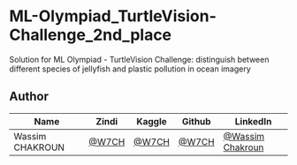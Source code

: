 # ML-Olympiad_TurtleVision-Challenge_2nd_place
Solution for ML Olympiad - TurtleVision Challenge: distinguish between different species of jellyfish and plastic pollution in ocean imagery

## Author

<div align='center'>

| Name           |                     Zindi                     |                     Kaggle                     |                  Github               |                  LinkedIn               |
|----------------|--------------------------------------------------|--------------------------------------------------|------------------------------------------|------------------------------------------|
|Wassim CHAKROUN |[@W7CH](https://zindi.africa/users/W7CH)      |[@W7CH](https://www.kaggle.com/wassimchakroun)      |[@W7CH](https://github.com/W7CH)        |[@Wassim Chakroun](https://www.linkedin.com/in/wassim-chakroun/)        |

</div>

